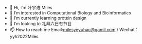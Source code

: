 - 👋 Hi, I’m 叶宇浩 Miles
- 👀 I’m interested in Computational Biology and Bioinformatics
- 🌱 I’m currently learning protein design
- 💞️ I’m looking to 礼拜六日冇节目
- 📫 How to reach me Email:milesyeyuhao@gamil.com / Wechat：yyh2022Miles

<!---
MilesYyh/MilesYyh is a ✨ special ✨ repository because its `README.md` (this file) appears on your GitHub profile.
You can click the Preview link to take a look at your changes.
--->

